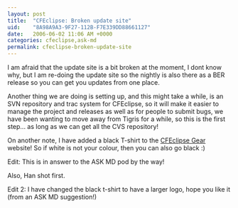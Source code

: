 ```yaml
---
layout: post
title:  "CFEclipse: Broken update site"
uid:	"8A98A9A3-9F27-112B-F7E339DD88661127"
date:   2006-06-02 11:06 AM +0000
categories: cfeclipse,ask-md
permalink: cfeclipse-broken-update-site
---
```

I am afraid that the update site is a bit broken at the moment, I dont know why, but I am re-doing the update site so the nightly is also there as a BER release so you can get you updates from one place.

Another thing we are doing is setting up, and this might take a while, is an SVN repository and trac system for CFEclipse, so it will make it easier to manage the project and releases as well as for people to submit bugs, we have been wanting to move away from Tigris for a while, so this is the first step... as long as we can get all the CVS repository!

On another note, I have added a black T-shirt to the <a href="http://www.cafepress.com/cfeclipse">CFEclipse Gear</a> website! So if white is not your colour, then you can also go black :)

Edit: This is in answer to the ASK MD pod by the way!

Also, Han shot first.

Edit 2: I have changed the black t-shirt to have a larger logo, hope you like it (from an ASK MD suggestion!)